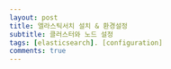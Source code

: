 ```yaml
---
layout: post
title: 엘라스틱서치 설치 & 환경설정
subtitle: 클러스터와 노드 설정
tags: [elasticsearch]. [configuration]
comments: true
---
```



